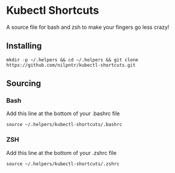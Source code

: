 # Kubectl Shortcuts
A source file for bash and zsh to make your fingers go less crazy!

## Installing
```
mkdir -p ~/.helpers && cd ~/.helpers && git clone https://github.com/nilpntr/kubectl-shortcuts.git
```

## Sourcing
### Bash
Add this line at the bottom of your .bashrc file
```
source ~/.helpers/kubectl-shortcuts/.bashrc
```
### ZSH
Add this line at the bottom of your .zshrc file
```
source ~/.helpers/kubectl-shortcuts/.zshrc
```